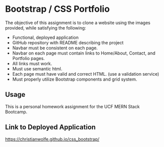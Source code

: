 # Bootstrap / CSS Portfolio

The objective of this assignment is to clone a website using the images provided, while satisfying the following:

* Functional, deployed application
* GitHub repository with README describing the project
* Navbar must be consistent on each page.
* Navbar on each page must contain links to Home/About, Contact, and Portfolio pages.
* All links must work.
* Must use semantic html.
* Each page must have valid and correct HTML. (use a validation service)
* Must properly utilize Bootstrap components and grid system.

## Usage

This is a personal homework assignment for the UCF MERN Stack Bootcamp.

## Link to Deployed Application

https://christianwolfe.github.io/css_bootstrap/